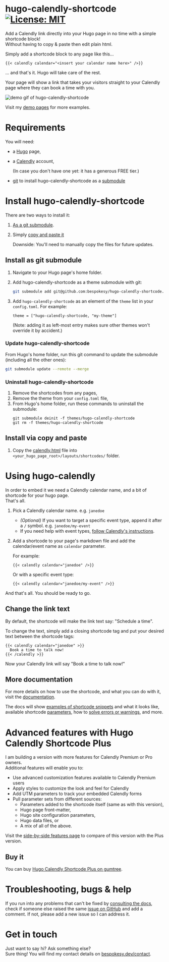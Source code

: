 # hugo-calendly-shortcode [![License: MIT](https://img.shields.io/badge/License-MIT-yellow.svg)](https://opensource.org/licenses/MIT)
Add a Calendly link directly into your Hugo page in no time with a simple shortcode block!  
Without having to copy & paste then edit plain html.

Simply add a shortcode block to any page like this...
```
{{< calendly calendar="<insert your calendar name here>" />}}
```
... and that's it. Hugo will take care of the rest.

Your page will show a link that takes your visitors straight to your Calendly page where they can book a time with you.

![demo gif of hugo-calendly-shortcode](http://i.imgur.com/KxnCQ7i.gif)

Visit my [demo pages](https://docs.hcs.bespokesy.dev/examples/hugo-calendly-shortcode/) for more examples.

# Requirements
You will need:
- a [Hugo](https://gohugo.io/) page,
- a [Calendly](https://calendly.com) account,

  (In case you don't have one yet: it has a generous FREE tier.)
- [git](https://git-scm.com/) to install hugo-calendly-shortcode as a [submodule](https://git-scm.com/book/en/v2/Git-Tools-Submodules)

# Install hugo-calendly-shortcode
There are two ways to install it:
1. [As a git submodule](#install-as-git-submodule).
2. Simply [copy and paste it](#install-via-copy-and-paste)

   Downside: You'll need to manually copy the files for future updates.


## Install as git submodule
1. Navigate to your Hugo page's home folder.
2. Add hugo-calendly-shortcode as a theme submodule with git:

   ```bash
   git submodule add git@github.com:bespokesy/hugo-calendly-shortcode.git themes/hugo-calendly-shortcode
   ```
3. Add `hugo-calendly-shortcode` as an element of the `theme` list in your `config.toml`. For example:
   ```
   theme = ["hugo-calendly-shortcode, "my-theme"]
   ```
   (Note: adding it as left-most entry makes sure other themes won't override it by accident.)

### Update hugo-calendly-shortcode
From Hugo's home folder, run this git command to update the submodule (including all the other ones):
```bash
git submodule update --remote --merge
```

### Uninstall hugo-calendly-shortcode
1. Remove the shortcodes from any pages,
2. Remove the theme from your `config.toml` file,
3. From Hugo's home folder, run these commands to uninstall the submodule: 
   ```
   git submodule deinit -f themes/hugo-calendly-shortcode
   git rm -f themes/hugo-calendly-shortcode
   ```

## Install via copy and paste
1. Copy the [calendly.html](layouts/shortcodes/calendly.html) file into `<your_hugo_page_root>/layouts/shortcodes/` folder.

# Using hugo-calendly
In order to embed it we need a Calendly calendar name, and a bit of shortcode for your hugo page.  
That's all.

1. Pick a Calendly calendar name. e.g. `janedoe`
   - *(Optional)* If you want to target a specific event type, append it after a `/` symbol. e.g. `janedoe/my-event`
   - If you need help with event types, [follow Calendly's instructions](https://help.calendly.com/hc/en-us/articles/115002939274-Account-setup#2).
2. Add a shortcode to your page's markdown file and add the calendar/event name as `calendar` parameter. 
   
   For example:
   ```
   {{< calendly calendar="janedoe" />}}
   ```
   Or with a specific event type:
   ```
   {{< calendly calendar="janedoe/my-event" />}}
   ```

And that's all. You should be ready to go.

## Change the link text
By default, the shortcode will make the link text say: "Schedule a time".

To change the text, simply add a closing shortcode tag and put your desired text between the shortcode tags:
```
{{< calendly calendar="janedoe" >}}
  Book a time to talk now!
{{< /calendly >}}
```

Now your Calendly link will say "Book a time to talk now!"

## More documentation
For more details on how to use the shortcode, and what you can do with it, visit the [documentation](https://docs.hcs.bespokesy.dev/overview/). 

The docs will show [examples of shortcode snippets](https://docs.hcs.bespokesy.dev/examples/hugo-calendly-shortcode/) and what it looks like, available shortcode [parameters](https://docs.hcs.bespokesy.dev/parameters/), how to [solve errors or warnings](https://docs.hcs.bespokesy.dev/errors_warnings/), and more.

# Advanced features with Hugo Calendly Shortcode Plus
I am building a version with more features for Calendly Premium or Pro owners.  
Additional features will enable you to:
- Use advanced customization features available to Calendly Premium users
- Apply styles to customize the look and feel for Calendly
- Add UTM parameters to track your embedded Calendly forms
- Pull parameter sets from different sources:
  - Parameters added to the shortcode itself (same as with this version),
  - Hugo page front-matter,
  - Hugo site configuration parameters,
  - Hugo data files, or
  - A mix of all of the above.

Visit the [side-by-side features page](https://docs.hcs.bespokesy.dev/overview/#features) to compare of this version with the Plus version.

## Buy it
You can buy [Hugo Calendly Shortcode Plus on gumtree](https://gum.co/DwZrW).

# Troubleshooting, bugs & help
If you run into any problems that can't be fixed by [consulting the docs](https://docs.hcs.bespokesy.dev/errors_warnings/), check if someone else raised the same [issue on GitHub](https://github.com/bespokesy/hugo-calendly-shortcode/issues) and add a comment. If not, please add a new issue so I can address it.

# Get in touch
Just want to say hi? Ask something else?  
Sure thing! You will find my contact details on [bespokesy.dev/contact](https://bespokesy.dev/contact/).